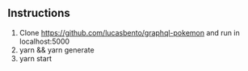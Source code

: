 ## Instructions
1. Clone https://github.com/lucasbento/graphql-pokemon and run in localhost:5000
2. yarn && yarn generate
3. yarn start